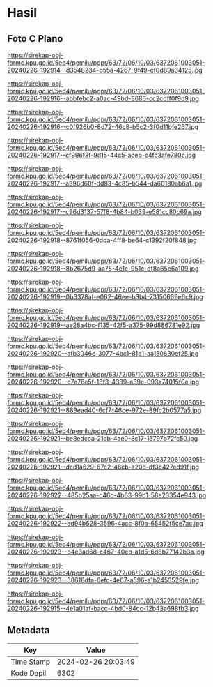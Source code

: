 # Hasil

## Foto C Plano

https://sirekap-obj-formc.kpu.go.id/5ed4/pemilu/pdpr/63/72/06/10/03/6372061003051-20240226-192914--d3548234-b55a-4267-9f49-cf0d89a34125.jpg

https://sirekap-obj-formc.kpu.go.id/5ed4/pemilu/pdpr/63/72/06/10/03/6372061003051-20240226-192916--abbfebc2-a0ac-49bd-8686-cc2cdff0f9d9.jpg

https://sirekap-obj-formc.kpu.go.id/5ed4/pemilu/pdpr/63/72/06/10/03/6372061003051-20240226-192916--c0f926b0-8d72-46c8-b5c2-3f0d11bfe267.jpg

https://sirekap-obj-formc.kpu.go.id/5ed4/pemilu/pdpr/63/72/06/10/03/6372061003051-20240226-192917--cf996f3f-9d15-44c5-aceb-c4fc3afe780c.jpg

https://sirekap-obj-formc.kpu.go.id/5ed4/pemilu/pdpr/63/72/06/10/03/6372061003051-20240226-192917--a396d60f-dd83-4c85-b544-da60180ab6a1.jpg

https://sirekap-obj-formc.kpu.go.id/5ed4/pemilu/pdpr/63/72/06/10/03/6372061003051-20240226-192917--c96d3137-57f8-4b84-b039-e581cc80c69a.jpg

https://sirekap-obj-formc.kpu.go.id/5ed4/pemilu/pdpr/63/72/06/10/03/6372061003051-20240226-192918--8761f056-0dda-4ff8-be64-c1392f20f848.jpg

https://sirekap-obj-formc.kpu.go.id/5ed4/pemilu/pdpr/63/72/06/10/03/6372061003051-20240226-192918--8b2675d9-aa75-4e1c-951c-df8a65e6a109.jpg

https://sirekap-obj-formc.kpu.go.id/5ed4/pemilu/pdpr/63/72/06/10/03/6372061003051-20240226-192919--0b3378af-e062-46ee-b3b4-73150669e6c9.jpg

https://sirekap-obj-formc.kpu.go.id/5ed4/pemilu/pdpr/63/72/06/10/03/6372061003051-20240226-192919--ae28a4bc-f135-42f5-a375-99d886781e92.jpg

https://sirekap-obj-formc.kpu.go.id/5ed4/pemilu/pdpr/63/72/06/10/03/6372061003051-20240226-192920--afb3046e-3077-4bc1-81d1-aa150630ef25.jpg

https://sirekap-obj-formc.kpu.go.id/5ed4/pemilu/pdpr/63/72/06/10/03/6372061003051-20240226-192920--c7e76e5f-18f3-4389-a39e-093a74015f0e.jpg

https://sirekap-obj-formc.kpu.go.id/5ed4/pemilu/pdpr/63/72/06/10/03/6372061003051-20240226-192921--889ead40-6cf7-46ce-972e-89fc2b0577a5.jpg

https://sirekap-obj-formc.kpu.go.id/5ed4/pemilu/pdpr/63/72/06/10/03/6372061003051-20240226-192921--be8edcca-21cb-4ae0-8c17-15797b72fc50.jpg

https://sirekap-obj-formc.kpu.go.id/5ed4/pemilu/pdpr/63/72/06/10/03/6372061003051-20240226-192921--dcd1a629-67c2-48cb-a20d-df3c427ed91f.jpg

https://sirekap-obj-formc.kpu.go.id/5ed4/pemilu/pdpr/63/72/06/10/03/6372061003051-20240226-192922--485b25aa-c46c-4b63-99b1-58e23354e943.jpg

https://sirekap-obj-formc.kpu.go.id/5ed4/pemilu/pdpr/63/72/06/10/03/6372061003051-20240226-192922--ed94b628-3596-4acc-8f0a-65452f5ce7ac.jpg

https://sirekap-obj-formc.kpu.go.id/5ed4/pemilu/pdpr/63/72/06/10/03/6372061003051-20240226-192923--b4e3ad68-c467-40eb-a1d5-6d8b77142b3a.jpg

https://sirekap-obj-formc.kpu.go.id/5ed4/pemilu/pdpr/63/72/06/10/03/6372061003051-20240226-192923--38618dfa-6efc-4e67-a596-a1b2453529fe.jpg

https://sirekap-obj-formc.kpu.go.id/5ed4/pemilu/pdpr/63/72/06/10/03/6372061003051-20240226-192915--4e1a01af-bacc-4bd0-84cc-12b43a698fb3.jpg


## Metadata

| Key        | Value               |
| ---------- | ------------------- |
| Time Stamp | 2024-02-26 20:03:49 |
| Kode Dapil | 6302                |



